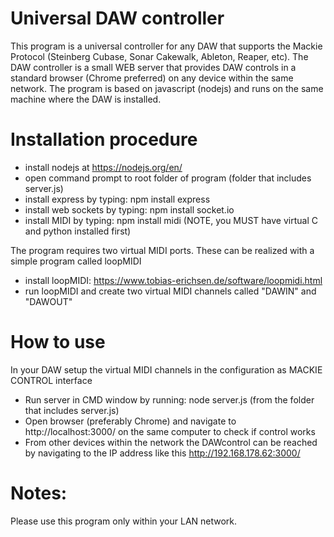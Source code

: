 # Universal DAW controller
This program is a universal controller for any DAW that supports the Mackie Protocol (Steinberg Cubase, Sonar Cakewalk, Ableton, Reaper, etc). The DAW controller is a small WEB server that provides DAW controls in a standard browser (Chrome preferred) on any device within the same network. The program is based on javascript (nodejs) and runs on the same machine where the DAW is installed.  

# Installation procedure
* install nodejs at https://nodejs.org/en/
* open command prompt to root folder of program (folder that includes server.js)
* install express by typing: npm install express
* install web sockets by typing: npm install socket.io
* install MIDI by typing: npm install midi (NOTE, you MUST have virtual C and python installed first)

The program requires two virtual MIDI ports. These can be realized with a simple program called loopMIDI
* install loopMIDI: https://www.tobias-erichsen.de/software/loopmidi.html
* run loopMIDI and create two virtual MIDI channels called "DAWIN" and "DAWOUT"

# How to use
In your DAW setup the virtual MIDI channels in the configuration as MACKIE CONTROL interface
* Run server in CMD window by running: node server.js (from the folder that includes server.js)
* Open browser (preferably Chrome) and navigate to http://localhost:3000/ on the same computer to check if control works
* From other devices within the network the DAWcontrol can be reached by navigating to the IP address like this http://192.168.178.62:3000/

# Notes:
Please use this program only within your LAN network. 

